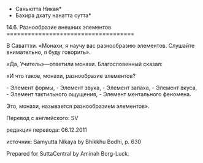 * Саньютта Никая*
* Бахира дхату нанатта сутта*

14\.6\. Разнообразие внешних элементов
\=\=\=\=\=\=\=\=\=\=\=\=\=\=\=\=\=\=\=\=\=\=\=\=\=\=\=\=\=\=\=\=\=\=\=\=

В Саваттхи\. «Монахи, я научу вас разнообразию элементов\. Слушайте внимательно, я буду говорить»\.

«Да, Учитель»—ответили монахи\. Благословенный сказал:

«И что такое, монахи, разнообразие элементов?

\- Элемент формы,
\- Элемент звука,
\- Элемент запаха,
\- Элемент вкуса,
\- Элемент тактильного ощущения,
\- Элемент ментального феномена\.

Это, монахи, называется разнообразием элементов»\.

Перевод с английского: SV

редакция перевода: 06\.12\.2011

источник: Samyutta Nikaya by Bhikkhu Bodhi, p\. 630

Prepared for SuttaCentral by Aminah Borg\-Luck\.